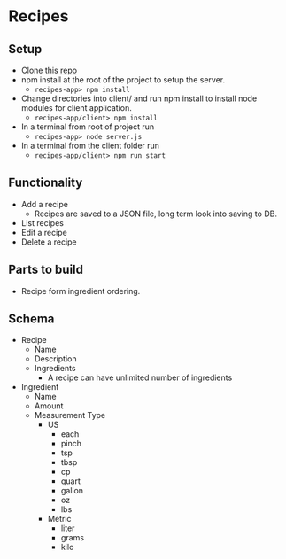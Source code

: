# Recipes

## Setup
* Clone this [repo](https://github.com/VinceJones/recipe-app)
* npm install at the root of the project to setup the server.
  * `recipes-app> npm install`
* Change directories into client/ and run npm install to install node modules for client application.
  * `recipes-app/client> npm install`
* In a terminal from root of project run 
  * `recipes-app> node server.js`
* In a terminal from the client folder run
  * `recipes-app/client> npm run start`

## Functionality
* Add a recipe
  * Recipes are saved to a JSON file, long term look into saving to DB.
* List recipes
* Edit a recipe
* Delete a recipe

## Parts to build
* Recipe form ingredient ordering.

## Schema
  * Recipe
    * Name
    * Description
    * Ingredients
      * A recipe can have unlimited number of ingredients
  * Ingredient
    * Name
    * Amount
    * Measurement Type
      * US
        * each
        * pinch
        * tsp
        * tbsp
        * cp
        * quart
        * gallon
        * oz
        * lbs
      * Metric
        * liter
        * grams
        * kilo